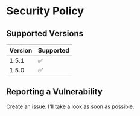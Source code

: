 # Security Policy

## Supported Versions

| Version | Supported          |
| ------- | ------------------ |
| 1.5.1   | :white_check_mark: |
| 1.5.0   | :white_check_mark: |

## Reporting a Vulnerability

Create an issue. I'll take a look as soon as possible.
